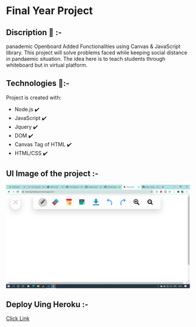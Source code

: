 # Final Year Project

## Discription :small_red_triangle_down: :-
panademic Openboard
Added Functionalities using Canvas & JavaScript library.
This project will solve problems faced while keeping social distance in pandaemic situation.
The idea here is to teach students through whiteboard but in virtual platform.
 
 
 
 ## Technologies :rocket::-
Project is created with:
* Node.js :heavy_check_mark:
* JavaScript :heavy_check_mark:
* Jquery :heavy_check_mark:
* DOM :heavy_check_mark:
* Canvas Tag of HTML :heavy_check_mark:
* HTML/CSS :heavy_check_mark:

## UI Image of the project :-
![UI Image](./UI.png)

  
## Deploy Uing Heroku :-
[Click Link](https://sharingwhiteboard.herokuapp.com/)




